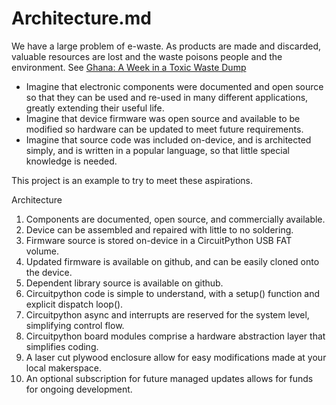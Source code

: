 # Architecture.md

We have a large problem of e-waste. As products are made and discarded, valuable resources are lost and the waste poisons people and the environment.
See [Ghana: A Week in a Toxic Waste Dump](https://www.youtube.com/watch?v=LGBqUM29vic)

* Imagine that electronic components were documented and open source so that they can be used and re-used in many different applications, greatly extending their useful life.
* Imagine that device firmware was open source and available to be modified so hardware can be updated to meet future requirements.
* Imagine that source code was included on-device, and is architected simply, and is written in a popular language, so that little special knowledge is needed.

This project is an example to try to meet these aspirations.

Architecture

1. Components are documented, open source, and commercially available.
2. Device can be assembled and repaired with little to no soldering.
3. Firmware source is stored on-device in a CircuitPython USB FAT volume.
4. Updated firmware is available on github, and can be easily cloned onto the device.
4. Dependent library source is available on github.
5. Circuitpython code is simple to understand, with a setup() function and explicit dispatch loop().
6. Circuitpython async and interrupts are reserved for the system level, simplifying control flow.
7. Circuitpython board modules comprise a hardware abstraction layer that simplifies coding.
8. A laser cut plywood enclosure allow for easy modifications made at your local makerspace.
9. An optional subscription for future managed updates allows for funds for ongoing development.
